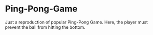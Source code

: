 # Ping-Pong-Game
Just a reproduction of popular Ping-Pong Game. Here, the player  must prevent the ball from hitting the bottom.
